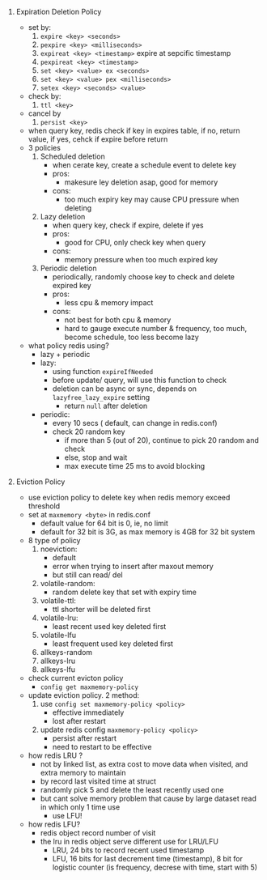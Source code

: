 
1. Expiration Deletion Policy
    - set by:
        1. `expire <key> <seconds>`
        2. `pexpire <key> <milliseconds>`
        3. `expireat <key> <timestamp>` expire at sepcific timestamp
        4. `pexpireat <key> <timestamp>`
        5. `set <key> <value> ex <seconds>`
        6. `set <key> <value> pex <milliseconds>`
        7. `setex <key> <seconds> <value>`
    - check by:
        1. `ttl <key>`
    - cancel by
        1. `persist <key>`
    - when query key, redis check if key in expires table, if no, return value, if yes, cehck if expire before return
    - 3 policies
        1. Scheduled deletion
            - when cerate key, create a schedule event to delete key
            - pros:
                - makesure ley deletion asap, good for memory
            - cons:
                - too much expiry key may cause CPU pressure when deleting
        2. Lazy deletion
            - when query key, check if expire, delete if yes
            - pros:
                - good for CPU, only check key when query
            - cons:
                - memory pressure when too much expired key
        3. Periodic deletion
            - periodically, randomly choose key to check and delete expired key
            - pros:
                - less cpu & memory impact
            - cons:
                - not best for both cpu & memory
                - hard to gauge execute number & frequency, too much, become schedule, too less become lazy
    - what policy redis using?
        - lazy + periodic
        - lazy:
            - using function `expireIfNeeded`
            - before update/ query, will use this function to check
            - deletion can be async or sync, depends on `lazyfree_lazy_expire` setting
                - return `null` after deletion
        - periodic:
            - every 10 secs ( default, can change in redis.conf)
            - check 20 random key
                - if more than 5 (out of 20),  continue to pick 20 random and check
                - else, stop and wait
                - max execute time 25 ms to avoid blocking

2. Eviction Policy
    - use eviction policy to delete key when redis memory exceed threshold
    - set at `maxmemory <byte>` in redis.conf
        - default value for 64 bit is 0, ie, no limit
        - default for 32 bit is 3G, as max memory is 4GB for 32 bit system
    - 8 type of policy
        1. noeviction:
            - default
            - error when trying to insert after maxout memory
            - but still can read/ del
        2. volatile-random: 
            - random delete key that set with expiry time
        3. volatile-ttl:
            - ttl shorter will be deleted first
        4. volatile-lru:
            - least recent used key deleted first
        5. volatile-lfu
            - least frequent used key deleted first
        6. allkeys-random
        7. allkeys-lru
        8. allkeys-lfu
    - check current evicton policy
        - `config get maxmemory-policy`
    - update eviction policy. 2 method:
        1. use `config set maxmemory-policy <policy>`
            - effective immediately
            - lost after restart
        2. update redis config `maxmemory-policy <policy>`
            - persist after restart
            - need to restart to be effective
    - how redis LRU ?
        - not by linked list, as extra cost to move data when visited, and extra memory to maintain
        - by record last visited time at struct
        - randomly pick 5 and delete the least recently used one
        - but cant solve memory problem that cause by large dataset read in which only 1 time use
            - use LFU!
    - how redis LFU?
        - redis object record number of visit
        - the lru in redis object serve different use for LRU/LFU
            - LRU, 24 bits to record recent used timestamp
            - LFU, 16 bits for last decrement time (timestamp), 8 bit for logistic counter (is frequency, decrese with time, start with 5)

        
